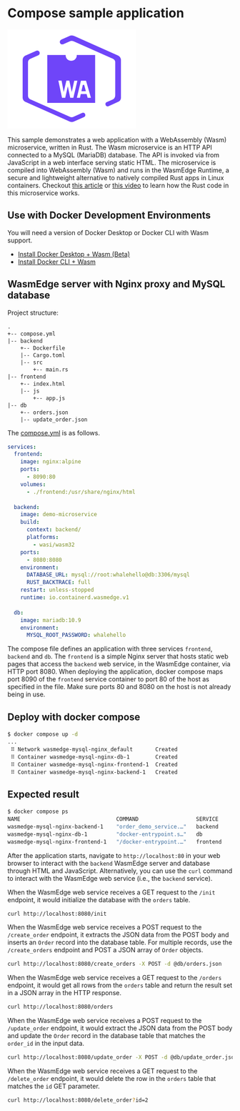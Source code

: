 # Compose sample application

![Compatible with Docker+Wasm](../icon_wasm.svg)

This sample demonstrates a web application with a WebAssembly (Wasm) microservice, written in Rust. The Wasm microservice is an HTTP API connected to a MySQL (MariaDB) database. The API is invoked via from JavaScript in a web interface serving static HTML. The microservice is compiled into WebAssembly (Wasm) and runs in the WasmEdge Runtime, a secure and lightweight alternative to natively compiled Rust apps in Linux containers. Checkout [this article](https://blog.logrocket.com/rust-microservices-server-side-webassembly/) or [this video](https://www.youtube.com/watch?v=VSqMPFr7SEs) to learn how the Rust code in this microservice works.

## Use with Docker Development Environments

You will need a version of Docker Desktop or Docker CLI with Wasm support.

* [Install Docker Desktop + Wasm (Beta)](https://docs.docker.com/desktop/wasm/)
* [Install Docker CLI + Wasm](https://github.com/chris-crone/wasm-day-na-22/tree/main/server)

## WasmEdge server with Nginx proxy and MySQL database

Project structure:

```
.
+-- compose.yml
|-- backend
    +-- Dockerfile
    |-- Cargo.toml
    |-- src
        +-- main.rs
|-- frontend
    +-- index.html
    |-- js
        +-- app.js
|-- db
    +-- orders.json
    |-- update_order.json
```

The [compose.yml](compose.yml) is as follows.

```yaml
services:
  frontend:
    image: nginx:alpine
    ports:
      - 8090:80
    volumes:
      - ./frontend:/usr/share/nginx/html

  backend:
    image: demo-microservice
    build:
      context: backend/
      platforms:
        - wasi/wasm32
    ports:
      - 8080:8080
    environment:
      DATABASE_URL: mysql://root:whalehello@db:3306/mysql
      RUST_BACKTRACE: full
    restart: unless-stopped
    runtime: io.containerd.wasmedge.v1

  db:
    image: mariadb:10.9
    environment:
      MYSQL_ROOT_PASSWORD: whalehello
```

The compose file defines an application with three services `frontend`, `backend` and `db`. The `frontend` is a simple Nginx server that hosts static web pages that access the `backend` web service, in the WasmEdge container, via HTTP port 8080. When deploying the application, docker compose maps port 8090 of the `frontend` service container to port 80 of the host as specified in the file. Make sure ports 80 and 8080 on the host is not already being in use.

## Deploy with docker compose

```bash
$ docker compose up -d
...
 ⠿ Network wasmedge-mysql-nginx_default       Created
 ⠿ Container wasmedge-mysql-nginx-db-1        Created
 ⠿ Container wasmedge-mysql-nginx-frontend-1  Created
 ⠿ Container wasmedge-mysql-nginx-backend-1   Created
```

## Expected result

```bash
$ docker compose ps
NAME                              COMMAND                  SERVICE             STATUS              PORTS
wasmedge-mysql-nginx-backend-1    "order_demo_service.…"   backend             running             0.0.0.0:8080->8080/tcp, :::8080->8080/tcp
wasmedge-mysql-nginx-db-1         "docker-entrypoint.s…"   db                  running             3306/tcp
wasmedge-mysql-nginx-frontend-1   "/docker-entrypoint.…"   frontend            running             0.0.0.0:8090->80/tcp, :::8090->80/tcp
```

After the application starts, navigate to `http://localhost:80` in your web browser to interact with the `backend` WasmEdge server and database through HTML and JavaScript. 
Alternatively, you can use the `curl` command to interact with the WasmEdge web service (i.e., the `backend` service).

When the WasmEdge web service receives a GET request to the `/init` endpoint, it would initialize the database with the `orders` table.

```bash
curl http://localhost:8080/init
```

When the WasmEdge web service receives a POST request to the `/create_order` endpoint, it extracts the JSON data from the POST body and inserts an `Order` record into the database table.
For multiple records, use the `/create_orders` endpoint and POST a JSON array of `Order` objects.

```bash
curl http://localhost:8080/create_orders -X POST -d @db/orders.json
```

When the WasmEdge web service receives a GET request to the `/orders` endpoint, it would get all rows from the `orders` table and return the result set in a JSON array in the HTTP response.

```bash
curl http://localhost:8080/orders
```

When the WasmEdge web service receives a POST request to the `/update_order` endpoint, it would extract the JSON data from the POST body and update the `Order` record in the database table that matches the `order_id` in the input data.

```bash
curl http://localhost:8080/update_order -X POST -d @db/update_order.json
```

When the WasmEdge web service receives a GET request to the `/delete_order` endpoint, it would delete the row in the `orders` table that matches the `id` GET parameter.

```bash
curl http://localhost:8080/delete_order?id=2
```

